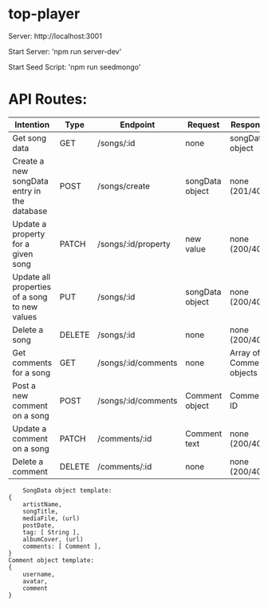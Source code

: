 # top-player

Server: http://localhost:3001

Start Server: 'npm run server-dev'

Start Seed Script: 'npm run seedmongo'

# API Routes:
  

| Intention | Type | Endpoint | Request | Response |  
|---|---|---|---|---|
| Get song data | GET | /songs/:id | none | songData object |  
|Create a new songData entry in the database | POST | /songs/create | songData object | none (201/400)|  
|Update a property for a given song | PATCH | /songs/:id/property | new value | none (200/400)|  
|Update all properties of a song to new values | PUT | /songs/:id | songData object | none (200/400)|  
|Delete a song | DELETE | /songs/:id | none | none (200/400)|
|Get comments for a song | GET | /songs/:id/comments | none | Array of Comment objects|  
|Post a new comment on a song| POST | /songs/:id/comments | Comment object | Comment ID
|Update a comment on a song| PATCH | /comments/:id | Comment text | none (200/400)|  
|Delete a comment | DELETE | /comments/:id | none | none (200/400)  |  



        SongData object template:
    {
        artistName,  
        songTitle,  
        mediaFile, (url)  
        postDate,  
        tag: [ String ],  
        albumCover, (url)  
        comments: [ Comment ],
    }
    Comment object template: 
    {
        username,
        avatar,
        comment
    }